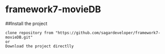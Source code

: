 # framework7-movieDB

##Install the project
```
clone repository from "https://github.com/sagardeveloper/framework7-movieDB.git"
or
Download the project directlly
```
